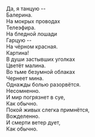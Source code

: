Да, я танцую --<br />
Балерина.<br />
На мокрых проводах<br />
Телеэфира.<br />
На бледной лошади<br />
Гарцую --<br />
На чёрном красная.<br />
Картина!<br />
В души застывших уголках<br />
Цветёт малина.<br />
Во тьме безумной облаках<br />
Чернеет мина.<br />
Однажды болью разорвётся.<br />
Несомненно.<br />
И мир погрязнет в суе,<br />
Как обычно.<br />
Покой живых слегка примнётся,<br />
Вожделенно.<br />
И смерти ветер дует,<br />
Как обычно.<br />
<br />